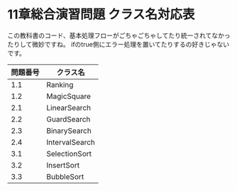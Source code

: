 11章総合演習問題 クラス名対応表
===============================

この教科書のコード、基本処理フローがごちゃごちゃしてたり統一されてなかったりして微妙ですね。
ifのtrue側にエラー処理を置いてたりするの好きじゃないです。

|問題番号|クラス名      |
|--------|--------------|
|1.1     |Ranking       |
|1.2     |MagicSquare   |
|2.1     |LinearSearch  |
|2.2     |GuardSearch   |
|2.3     |BinarySearch  |
|2.4     |IntervalSearch|
|3.1     |SelectionSort |
|3.2     |InsertSort    |
|3.3     |BubbleSort    |
